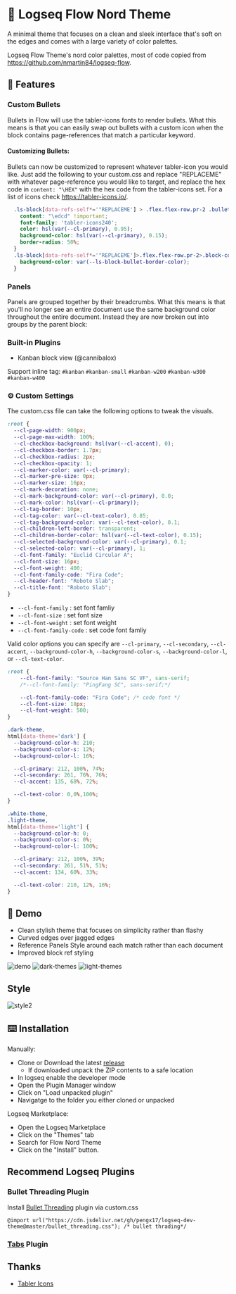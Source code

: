 # 🧠 Logseq Flow Nord Theme
A minimal theme that focuses on a clean and sleek interface that's soft on the edges and comes with a large variety of color palettes.

Logseq Flow Theme's nord color palettes, most of code copied from https://github.com/nmartin84/logseq-flow.

## 🚀 Features

### Custom Bullets
Bullets in Flow will use the tabler-icons fonts to render bullets. What this means is that you can easily swap out bullets with a custom icon when the block contains page-references that match a particular keyword.

#### Customizing Bullets:
Bullets can now be customized to represent whatever tabler-icon you would like. Just add the following to your custom.css and replace "REPLACEME" with whatever page-reference you would like to target, and replace the hex code in `content: "\HEX"` with the hex code from the tabler-icons set. For a list of icons check https://tabler-icons.io/.
```css
  .ls-block[data-refs-self*='"REPLACEME'] > .flex.flex-row.pr-2 .bullet-container .bullet:before {
    content: "\edcd" !important;
    font-family: 'tabler-icons240';
    color: hsl(var(--cl-primary), 0.95);
    background-color: hsl(var(--cl-primary), 0.15);
    border-radius: 50%;
  }
  .ls-block[data-refs-self*='"REPLACEME']>.flex.flex-row.pr-2>.block-control-wrap a>.bullet-container.bullet-closed>.bullet:before {
    background-color: var(--ls-block-bullet-border-color);
  }
```

### Panels
Panels are grouped together by their breadcrumbs. What this means is that you'll no longer see an entire document use the same background color throughout the entire document. Instead they are now broken out into groups by the parent block:

### Built-in Plugins

- Kanban block view (@cannibalox)

Support inline tag: `#kanban` `#kanban-small` `#kanban-w200` `#kanban-w300` `#kanban-w400`

### ⚙️ Custom Settings

The custom.css file can take the following options to tweak the visuals.
```css
:root {
  --cl-page-width: 900px;
  --cl-page-max-width: 100%;
  --cl-checkbox-background: hsl(var(--cl-accent), 0);
  --cl-checkbox-border: 1.7px;
  --cl-checkbox-radius: 2px;
  --cl-checkbox-opacity: 1;
  --cl-marker-color: var(--cl-primary);
  --cl-marker-pre-size: 0px;
  --cl-marker-size: 16px;
  --cl-mark-decoration: none;
  --cl-mark-background-color: var(--cl-primary), 0.0;
  --cl-mark-color: hsl(var(--cl-primary));
  --cl-tag-border: 10px;
  --cl-tag-color: var(--cl-text-color), 0.85;
  --cl-tag-background-color: var(--cl-text-color), 0.1;
  --cl-children-left-border: transparent;
  --cl-children-border-color: hsl(var(--cl-text-color), 0.15);
  --cl-selected-background-color: var(--cl-primary), 0.1;
  --cl-selected-color: var(--cl-primary), 1;
  --cl-font-family: "Euclid Circular A";
  --cl-font-size: 16px;
  --cl-font-weight: 400;
  --cl-font-family-code: "Fira Code";
  --cl-header-font: "Roboto Slab";
  --cl-title-font: "Roboto Slab";
}
```

- `--cl-font-family`  :  set font famliy
- `--cl-font-size`    :  set font size
- `--cl-font-weight`  :  set font weight
- `--cl-font-family-code`  :  set code font famliy

Valid color options you can specify are `--cl-primary`, `--cl-secondary`, `--cl-accent`,
`--background-color-h`, `--background-color-s`, `--background-color-l`, or `--cl-text-color`.


```css
:root {
    --cl-font-family: "Source Han Sans SC VF", sans-serif;
    /*--cl-font-family: "PingFang SC", sans-serif;*/

    --cl-font-family-code: "Fira Code"; /* code font */
    --cl-font-size: 18px;
    --cl-font-weight: 500;
}

.dark-theme,
html[data-theme='dark'] {
  --background-color-h: 210;
  --background-color-s: 12%;
  --background-color-l: 16%;

  --cl-primary: 212, 100%, 74%;
  --cl-secondary: 261, 76%, 76%;
  --cl-accent: 135, 68%, 72%;

  --cl-text-color: 0,0%,100%;
}

.white-theme,
.light-theme,
html[data-theme='light'] {
  --background-color-h: 0;
  --background-color-s: 0%;
  --background-color-l: 100%;

  --cl-primary: 212, 100%, 39%;
  --cl-secondary: 261, 51%, 51%;
  --cl-accent: 134, 60%, 33%;

  --cl-text-color: 210, 12%, 16%;
}
```

## 🚀 Demo
- Clean stylish theme that focuses on simplicity rather than flashy
- Curved edges over jagged edges
- Reference Panels Style around each match rather than each document
- Improved block ref styling

![demo](.images/demo.png)
![dark-themes](.images/dark.png)
![light-themes](.images/light.png)

## Style

![style2](.images/style2.png)

## ⌨️ Installation

Manually:
- Clone or Download the latest [release](https://github.com/henices/logseq-flow-nord/releases)
  - If downloaded unpack the ZIP contents to a safe location
- In logseq enable the developer mode
- Open the Plugin Manager window
- Click on "Load unpacked plugin"
- Navigatge to the folder you either cloned or unpacked

Logseq Marketplace:
- Open the Logseq Marketplace
- Click on the "Themes" tab
- Search for Flow Nord Theme
- Click on the "Install" button.

## Recommend Logseq Plugins

### Bullet Threading Plugin

Install [Bullet Threading](https://cdn.jsdelivr.net/gh/pengx17/logseq-dev-theme@master/bullet_threading.css) plugin via custom.css 

```
@import url("https://cdn.jsdelivr.net/gh/pengx17/logseq-dev-theme@master/bullet_threading.css"); /* bullet thrading*/
```

### [Tabs](https://github.com/pengx17/logseq-plugin-tabs) Plugin

## Thanks
- [Tabler Icons](https://github.com/tabler/tabler-icons)
